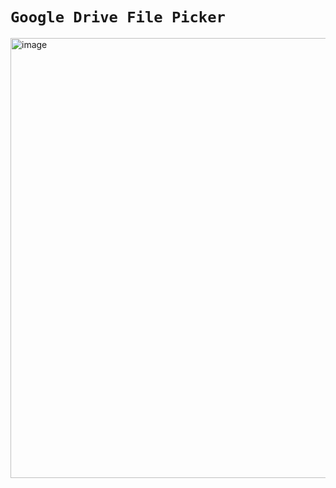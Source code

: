 # `Google Drive File Picker`

<img width="1323" height="704" alt="image" src="https://github.com/user-attachments/assets/67783406-1776-4ede-8838-3086d05dc2ec" />
